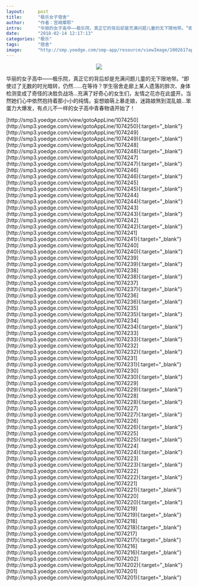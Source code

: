 ```yaml
---
layout:     post
title:      "极乐女子宿舍"
author:     "作者：宫崎摩耶"
intro:      "华丽的女子高中——极乐院，真正它的背后却是充满问题儿童的无下限地带。“即使过了无数的时光暗转，仍然……在等待？学生宿舍走廊上某人遗落的胖次、身体检测变成了奇怪的决胜负战场…充满了好奇心的女生们，友情之花亦在此盛开。当然她们心中依然抱持着那小小的纯情。妄想娘萌上暴走娘，迷路娘煞到混乱娘…笨蛋力大爆发，有点儿不一样的女子高中青春物语开始了！"
date:       "2018-02-14 12:17:13"
categories: "极乐"
tags:       "宿舍"
image:      "http://smp.yoedge.com/smp-app/resource/viewImage/1002617appline.png"
---
```

<div style="text-align: center">
<p><img src="http://smp.yoedge.com/smp-app/resource/viewImage/1002617appline.png"/></p>
</div>
<p class="post-meta">
<span>华丽的女子高中——极乐院，真正它的背后却是充满问题儿童的无下限地带。“即使过了无数的时光暗转，仍然……在等待？学生宿舍走廊上某人遗落的胖次、身体检测变成了奇怪的决胜负战场…充满了好奇心的女生们，友情之花亦在此盛开。当然她们心中依然抱持着那小小的纯情。妄想娘萌上暴走娘，迷路娘煞到混乱娘…笨蛋力大爆发，有点儿不一样的女子高中青春物语开始了！</span>
</p>
[http://smp3.yoedge.com/view/gotoAppLine/1074250](http://smp3.yoedge.com/view/gotoAppLine/1074250){:target="_blank"}
[http://smp3.yoedge.com/view/gotoAppLine/1074249](http://smp3.yoedge.com/view/gotoAppLine/1074249){:target="_blank"}
[http://smp3.yoedge.com/view/gotoAppLine/1074248](http://smp3.yoedge.com/view/gotoAppLine/1074248){:target="_blank"}
[http://smp3.yoedge.com/view/gotoAppLine/1074247](http://smp3.yoedge.com/view/gotoAppLine/1074247){:target="_blank"}
[http://smp3.yoedge.com/view/gotoAppLine/1074246](http://smp3.yoedge.com/view/gotoAppLine/1074246){:target="_blank"}
[http://smp3.yoedge.com/view/gotoAppLine/1074245](http://smp3.yoedge.com/view/gotoAppLine/1074245){:target="_blank"}
[http://smp3.yoedge.com/view/gotoAppLine/1074244](http://smp3.yoedge.com/view/gotoAppLine/1074244){:target="_blank"}
[http://smp3.yoedge.com/view/gotoAppLine/1074243](http://smp3.yoedge.com/view/gotoAppLine/1074243){:target="_blank"}
[http://smp3.yoedge.com/view/gotoAppLine/1074242](http://smp3.yoedge.com/view/gotoAppLine/1074242){:target="_blank"}
[http://smp3.yoedge.com/view/gotoAppLine/1074241](http://smp3.yoedge.com/view/gotoAppLine/1074241){:target="_blank"}
[http://smp3.yoedge.com/view/gotoAppLine/1074240](http://smp3.yoedge.com/view/gotoAppLine/1074240){:target="_blank"}
[http://smp3.yoedge.com/view/gotoAppLine/1074239](http://smp3.yoedge.com/view/gotoAppLine/1074239){:target="_blank"}
[http://smp3.yoedge.com/view/gotoAppLine/1074238](http://smp3.yoedge.com/view/gotoAppLine/1074238){:target="_blank"}
[http://smp3.yoedge.com/view/gotoAppLine/1074237](http://smp3.yoedge.com/view/gotoAppLine/1074237){:target="_blank"}
[http://smp3.yoedge.com/view/gotoAppLine/1074236](http://smp3.yoedge.com/view/gotoAppLine/1074236){:target="_blank"}
[http://smp3.yoedge.com/view/gotoAppLine/1074235](http://smp3.yoedge.com/view/gotoAppLine/1074235){:target="_blank"}
[http://smp3.yoedge.com/view/gotoAppLine/1074234](http://smp3.yoedge.com/view/gotoAppLine/1074234){:target="_blank"}
[http://smp3.yoedge.com/view/gotoAppLine/1074233](http://smp3.yoedge.com/view/gotoAppLine/1074233){:target="_blank"}
[http://smp3.yoedge.com/view/gotoAppLine/1074232](http://smp3.yoedge.com/view/gotoAppLine/1074232){:target="_blank"}
[http://smp3.yoedge.com/view/gotoAppLine/1074231](http://smp3.yoedge.com/view/gotoAppLine/1074231){:target="_blank"}
[http://smp3.yoedge.com/view/gotoAppLine/1074230](http://smp3.yoedge.com/view/gotoAppLine/1074230){:target="_blank"}
[http://smp3.yoedge.com/view/gotoAppLine/1074229](http://smp3.yoedge.com/view/gotoAppLine/1074229){:target="_blank"}
[http://smp3.yoedge.com/view/gotoAppLine/1074228](http://smp3.yoedge.com/view/gotoAppLine/1074228){:target="_blank"}
[http://smp3.yoedge.com/view/gotoAppLine/1074227](http://smp3.yoedge.com/view/gotoAppLine/1074227){:target="_blank"}
[http://smp3.yoedge.com/view/gotoAppLine/1074226](http://smp3.yoedge.com/view/gotoAppLine/1074226){:target="_blank"}
[http://smp3.yoedge.com/view/gotoAppLine/1074225](http://smp3.yoedge.com/view/gotoAppLine/1074225){:target="_blank"}
[http://smp3.yoedge.com/view/gotoAppLine/1074224](http://smp3.yoedge.com/view/gotoAppLine/1074224){:target="_blank"}
[http://smp3.yoedge.com/view/gotoAppLine/1074223](http://smp3.yoedge.com/view/gotoAppLine/1074223){:target="_blank"}
[http://smp3.yoedge.com/view/gotoAppLine/1074222](http://smp3.yoedge.com/view/gotoAppLine/1074222){:target="_blank"}
[http://smp3.yoedge.com/view/gotoAppLine/1074221](http://smp3.yoedge.com/view/gotoAppLine/1074221){:target="_blank"}
[http://smp3.yoedge.com/view/gotoAppLine/1074220](http://smp3.yoedge.com/view/gotoAppLine/1074220){:target="_blank"}
[http://smp3.yoedge.com/view/gotoAppLine/1074219](http://smp3.yoedge.com/view/gotoAppLine/1074219){:target="_blank"}
[http://smp3.yoedge.com/view/gotoAppLine/1074218](http://smp3.yoedge.com/view/gotoAppLine/1074218){:target="_blank"}
[http://smp3.yoedge.com/view/gotoAppLine/1074217](http://smp3.yoedge.com/view/gotoAppLine/1074217){:target="_blank"}
[http://smp3.yoedge.com/view/gotoAppLine/1074216](http://smp3.yoedge.com/view/gotoAppLine/1074216){:target="_blank"}
[http://smp3.yoedge.com/view/gotoAppLine/1074202](http://smp3.yoedge.com/view/gotoAppLine/1074202){:target="_blank"}
[http://smp3.yoedge.com/view/gotoAppLine/1074201](http://smp3.yoedge.com/view/gotoAppLine/1074201){:target="_blank"}


